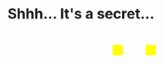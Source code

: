 # Shhh... It's a secret...
# <div align="center" style="color:yellow;">■&nbsp;&nbsp;&nbsp;&nbsp;&nbsp; ■</div>

